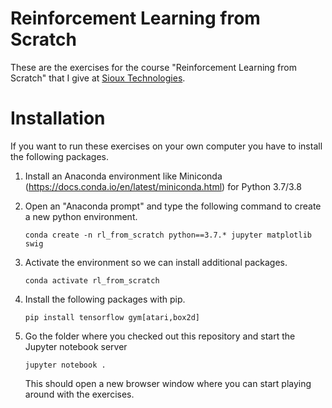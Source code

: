 # Reinforcement Learning from Scratch

These are the exercises for the course "Reinforcement Learning from Scratch" that I give at [Sioux Technologies](https://www.sioux.eu/).

# Installation

If you want to run these exercises on your own computer you have to install the following packages.

1. Install an Anaconda environment like Miniconda (https://docs.conda.io/en/latest/miniconda.html) for Python 3.7/3.8
2. Open an "Anaconda prompt" and type the following command to create a new python environment.

       conda create -n rl_from_scratch python==3.7.* jupyter matplotlib swig

3. Activate the environment so we can install additional packages.

       conda activate rl_from_scratch

4. Install the following packages with pip.

       pip install tensorflow gym[atari,box2d]

5. Go the folder where you checked out this repository and start the Jupyter notebook server

       jupyter notebook .

   This should open a new browser window where you can start playing around with the exercises.